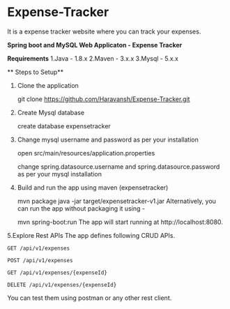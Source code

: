 # Expense-Tracker
It is a expense tracker website where you can track your expenses.

**Spring boot and MySQL Web Applicaton - Expense Tracker**


**Requirements**
    1.Java - 1.8.x
    2.Maven - 3.x.x
    3.Mysql - 5.x.x
    
** Steps to Setup**
1. Clone the application
      
      git clone https://github.com/Haravansh/Expense-Tracker.git

      
2. Create Mysql database

    create database expensetracker
    
3. Change mysql username and password as per your installation

     open src/main/resources/application.properties

      change spring.datasource.username and spring.datasource.password as per your mysql installation

4. Build and run the app using maven (expensetracker)

    mvn package
    java -jar target/expensetracker-v1.jar
    Alternatively, you can run the app without packaging it using -

    mvn spring-boot:run
    The app will start running at http://localhost:8080.

5.Explore Rest APIs
  The app defines following CRUD APIs.

    GET /api/v1/expenses

    POST /api/v1/expenses

    GET /api/v1/expenses/{expenseId}

    DELETE /api/v1/expenses/{expenseId}
You can test them using postman or any other rest client.

